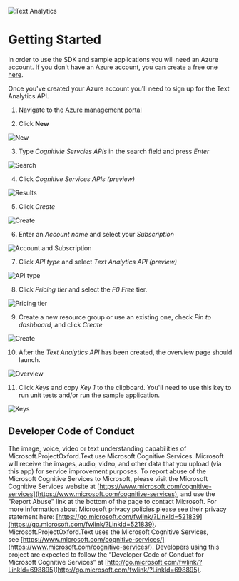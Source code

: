![Text Analytics](Images/TextAnalytics.png)

# Getting Started

In order to use the SDK and sample applications you will need an Azure account. If you don't have an Azure account, you can create a free one [here](https://azure.microsoft.com/en-us/free/).

Once you've created your Azure account you'll need to sign up for the Text Analytics API.

1. Navigate to the [Azure management portal](https://portal.azure.com)

2. Click **New**

  ![New](Images/01-getting-started/01-new.PNG)

3. Type _Cognitivie Servcies APIs_ in the search field and press _Enter_

  ![Search](Images/01-getting-started/02-search.PNG)

4. Click _Cognitive Services APIs (preview)_

  ![Results](Images/01-getting-started/03-results.PNG)

5. Click _Create_

  ![Create](Images/01-getting-started/04-create.PNG)

6. Enter an _Account name_ and select your _Subscription_

  ![Account and Subscription](Images/01-getting-started/05-account-and-subscription.png)

7. Click _API type_ and select _Text Analytics API (preview)_

  ![API type](Images/01-getting-started/06-api-type.PNG)

8. Click _Pricing tier_ and select the _F0 Free_ tier.

  ![Pricing tier](Images/01-getting-started/07-pricing-tier.PNG)

9. Create a new resource group or use an existing one, check _Pin to dashboard_, and click _Create_

  ![Create](Images/01-getting-started/08-create.PNG)

10. After the _Text Analytics API_ has been created, the overview page should launch.

  ![Overview](Images/01-getting-started/09-overview.PNG)

11. Click _Keys_ and copy _Key 1_ to the clipboard. You'll need to use this key to run unit tests and/or run the sample application.

  ![Keys](Images/01-getting-started/10-keys.PNG)


## Developer Code of Conduct
The image, voice, video or text understanding capabilities of Microsoft.ProjectOxford.Text use Microsoft Cognitive Services. Microsoft will receive the images, audio, video, and other data that you upload (via this app) for service improvement purposes. To report abuse of the Microsoft Cognitive Services to Microsoft, please visit the Microsoft Cognitive Services website at [https://www.microsoft.com/cognitive-services](https://www.microsoft.com/cognitive-services), and use the "Report Abuse" link at the bottom of the page to contact Microsoft. For more information about Microsoft privacy policies please see their privacy statement here: [https://go.microsoft.com/fwlink/?LinkId=521839](https://go.microsoft.com/fwlink/?LinkId=521839).
Microsoft.ProjectOxford.Text uses the Microsoft Cognitive Services, see [https://www.microsoft.com/cognitive-services/](https://www.microsoft.com/cognitive-services/). Developers using this project are expected to follow the “Developer Code of Conduct for Microsoft Cognitive Services” at [http://go.microsoft.com/fwlink/?LinkId=698895](http://go.microsoft.com/fwlink/?LinkId=698895).
